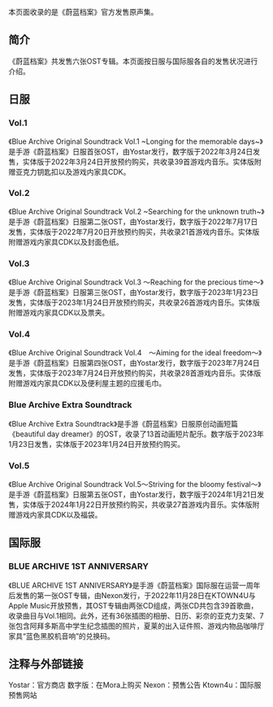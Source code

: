本页面收录的是《蔚蓝档案》官方发售原声集。

## 简介
《蔚蓝档案》共发售六张OST专辑。本页面按日服与国际服各自的发售状况进行介绍。

## 日服

### Vol.1
《Blue Archive Original Soundtrack Vol.1 ~Longing for the memorable days~》是手游《蔚蓝档案》日服首张OST，由Yostar发行，数字版于2022年3月24日发售，实体版于2022年3月24日开放预约购买，共收录39首游戏内音乐。实体版附赠亚克力钥匙扣以及游戏内家具CDK。

### Vol.2
《Blue Archive Original Soundtrack Vol.2 ~Searching for the unknown truth~》是手游《蔚蓝档案》日服第二张OST，由Yostar发行，数字版于2022年7月17日发售，实体版于2022年7月20日开放预约购买，共收录21首游戏内音乐。实体版附赠游戏内家具CDK以及封面色纸。

### Vol.3
《Blue Archive Original Soundtrack Vol.3 ～Reaching for the precious time～》是手游《蔚蓝档案》日服第三张OST，由Yostar发行，数字版于2023年1月23日发售，实体版于2023年1月24日开放预约购买，共收录26首游戏内音乐。实体版附赠游戏内家具CDK以及票夹。

### Vol.4
《Blue Archive Original Soundtrack Vol.4　～Aiming for the ideal freedom～》是手游《蔚蓝档案》日服第四张OST，由Yostar发行，数字版于2023年7月24日发售，实体版于2023年7月24日开放预约购买，共收录28首游戏内音乐。实体版附赠游戏内家具CDK以及便利屋主题的应援毛巾。

### Blue Archive Extra Soundtrack
《Blue Archive Extra Soundtrack》是手游《蔚蓝档案》日服原创动画短篇《beautiful day dreamer》的OST，收录了13首动画短片配乐。数字版于2023年1月23日发售，实体版于2023年1月24日开放预约购买。

### Vol.5
《Blue Archive Original Soundtrack Vol.5～Striving for the bloomy festival～》是手游《蔚蓝档案》日服第五张OST，由Yostar发行，数字版于2024年1月21日发售，实体版于2024年1月22日开放预约购买，共收录27首游戏内音乐。实体版附赠游戏内家具CDK以及福袋。

## 国际服

### BLUE ARCHIVE 1ST ANNIVERSARY
《BLUE ARCHIVE 1ST ANNIVERSARY》是手游《蔚蓝档案》国际服在运营一周年后发售的第一张OST专辑，由Nexon发行，于2022年11月28日在KTOWN4U与Apple Music开放预售，其OST专辑由两张CD组成，两张CD共包含39首歌曲，收录曲目与Vol.1相同。此外，还有36张插图的相册、日历、彩奈的亚克力支架、7张包含阿拜多斯高中学生纪念插图的照片，夏莱的出入证件照、游戏内物品咖啡厅家具“蓝色黑胶机音响”的兑换码。

## 注释与外部链接
Yostar：官方商店
数字版：在Mora上购买
Nexon：预售公告
Ktown4u：国际服预售网站